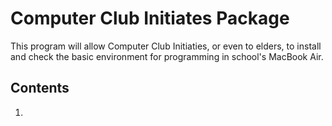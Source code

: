 # Computer Club Initiates Package	

This program will allow Computer Club Initiaties, or even to elders, to install and check the basic environment for programming in school's MacBook Air.



## Contents

1. 